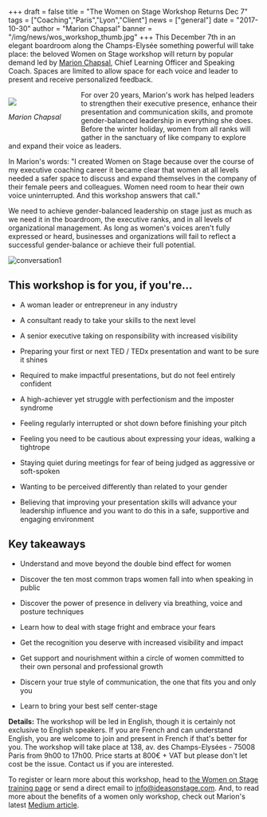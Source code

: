 +++
draft		= false
title		= "The Women on Stage Workshop Returns Dec 7"
tags		= ["Coaching","Paris","Lyon","Client"]
news		= ["general"]
date		= "2017-10-30"
author		= "Marion Chapsal"
banner		= "/img/news/wos_workshop_thumb.jpg"
+++
This December 7th in an elegant boardroom along the Champs-Elysée something powerful will take place: the beloved Women on Stage workshop will return by popular demand led by [Marion Chapsal](https://www.ideasonstage.com/team/marion-chapsal/), Chief Learning Officer and Speaking Coach. Spaces are limited to allow space for each voice and leader to present and receive personalized feedback.

<figure style="float:left; margin: 1em 40px 1em 0px;">
  <img src="/img/news/marion-small-profile.jpg"  />
  <figcaption>
      <p style="text-align: center;"><em>Marion Chapsal</em></p>
  </figcaption>
</figure>


For over 20 years, Marion's work has helped leaders to strengthen their executive presence, enhance their presentation and communication skills, and promote gender-balanced leadership in everything she does. Before the winter holiday, women from all ranks will gather in the sanctuary of like company to explore and expand their voice as leaders.

In Marion's words: "I created Women on Stage because over the course of my executive coaching career it became clear that women at all levels needed a safer space to discuss and expand themselves in the company of their female peers and colleagues. Women need room to hear their own voice uninterrupted. And this workshop answers that call." 

We need to achieve gender-balanced leadership on stage just as much as we need it in the boardroom, the executive ranks, and in all levels of organizational management. As long as women's voices aren't fully expressed or heard, businesses and organizations will fail to reflect a successful gender-balance or achieve their full potential.

![conversation1][pic2]


## This workshop is for you, if you're…

* A woman leader or entrepreneur in any industry 

* A consultant ready to take your skills to the next level

* A senior executive taking on responsibility with increased visibility

* Preparing your first or next TED / TEDx presentation and want to be sure it shines

* Required to make impactful presentations, but do not feel entirely confident

* A high-achiever yet struggle with perfectionism and the imposter syndrome

* Feeling regularly interrupted or shot down before finishing your pitch

* Feeling you need to be cautious about expressing your ideas, walking a tightrope

* Staying quiet during meetings for fear of being judged as aggressive or soft-spoken

* Wanting to be perceived differently than related to your gender

* Believing that improving your presentation skills will advance your leadership influence and you want to do this in a safe, supportive and engaging environment

## Key takeaways

* Understand and move beyond the double bind effect for women

* Discover the ten most common traps women fall into when speaking in public

* Discover the power of presence in delivery via breathing, voice and posture techniques

* Learn how to deal with stage fright and embrace your fears

* Get the recognition you deserve with increased visibility and impact

* Get support and nourishment within a circle of women committed to their own personal and professional growth

* Discern your true style of communication, the one that fits you and only you
* Learn to bring your best self center-stage

**Details:** The workshop will be led in English, though it is certainly not exclusive to English speakers. If you are French and can understand English, you are welcome to join and present in French if that's better for you. The workshop will take place at 138, av. des Champs-Elysées - 75008 Paris from 9h00 to 17h00. Price starts at 800€ + VAT but please don't let cost be the issue. Contact us if you are interested.

To register or learn more about this workshop, head to [the Women on Stage training page](https://www.ideasonstage.com/training-workshops/women-on-stage/) or send a direct email to [info@ideasonstage.com](mailto:info@ideasonstage.com). And, to read more about the benefits of a women only workshop, check out Marion's latest [Medium article](https://medium.com/@IdeasonStage/5-benefits-of-women-only-workshops-af0863e8d423).

[pic1]: /img/news/marion-small-profile.jpg
[pic2]: /img/news/conversation1.jpg
